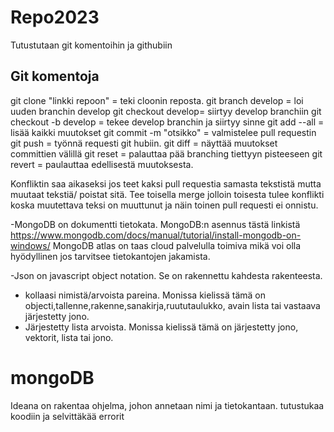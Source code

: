 # Repo2023
Tutustutaan git komentoihin ja githubiin

## Git komentoja 
git clone "linkki repoon" = teki cloonin reposta.
git branch develop = loi uuden branchin develop
git checkout develop= siirtyy develop branchiin
git checkout -b develop = tekee develop branchin ja siirtyy sinne
git add --all = lisää kaikki muutokset
git commit -m "otsikko" = valmistelee pull requestin
git push = työnnä requesti git hubiin.
git diff = näyttää muutokset committien välillä
git reset = palauttaa pää branching tiettyyn pisteeseen
git revert = paulauttaa edellisestä muutoksesta.

Konfliktin saa aikaseksi jos teet kaksi pull requestia samasta tekstistä mutta muutaat tekstiä/ poistat sitä. Tee toisella merge jolloin toisesta tulee konflikti 
koska muutettava teksi on muuttunut ja näin toinen pull requesti ei onnistu.

-MongoDB on dokumentti tietokata. MongoDB:n asennus tästä linkistä https://www.mongodb.com/docs/manual/tutorial/install-mongodb-on-windows/
 MongoDB atlas on taas cloud palvelulla toimiva mikä voi olla hyödyllinen jos tarvitsee tietokantojen jakamista.


-Json on javascript object notation. Se on rakennettu kahdesta rakenteesta.
  * kollaasi nimistä/arvoista pareina. Monissa kielissä tämä on objecti,tallenne,rakenne,sanakirja,ruututaulukko, avain lista tai vastaava järjestetty jono.
  * Järjestetty lista arvoista. Monissa kielissä tämä on järjestetty jono, vektorit, lista tai jono.


# mongoDB

Ideana on rakentaa ohjelma, johon annetaan nimi ja tietokantaan.
tutustukaa koodiin ja selvittäkää errorit
